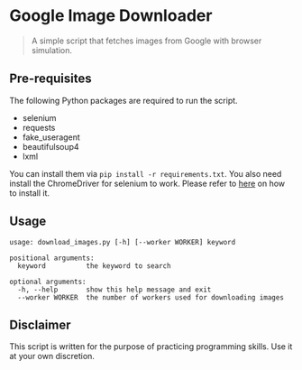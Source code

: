# Google Image Downloader

> A simple script that fetches images from Google with browser simulation.

## Pre-requisites

The following Python packages are required to run the script.

- selenium
- requests
- fake_useragent
- beautifulsoup4
- lxml

You can install them via `pip install -r requirements.txt`. You also need install the ChromeDriver
for selenium to work. Please refer to [here](https://sites.google.com/a/chromium.org/chromedriver/getting-started)
on how to install it.

## Usage

```
usage: download_images.py [-h] [--worker WORKER] keyword

positional arguments:
  keyword          the keyword to search

optional arguments:
  -h, --help       show this help message and exit
  --worker WORKER  the number of workers used for downloading images
```

## Disclaimer

This script is written for the purpose of practicing programming skills. Use it at your own discretion.

